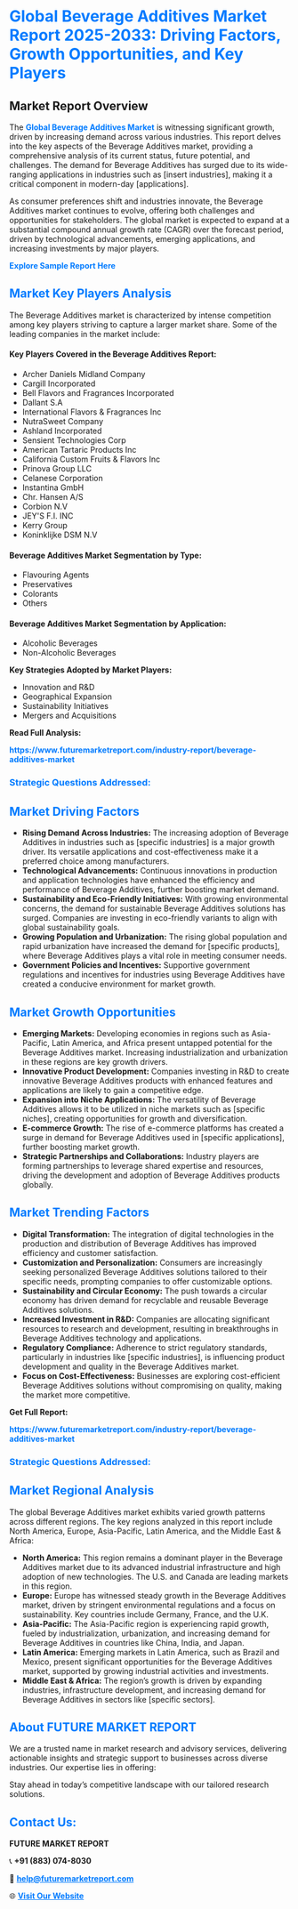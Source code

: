 <h1 style="color: #007BFF;">Global Beverage Additives Market Report 2025-2033: Driving Factors, Growth Opportunities, and Key Players</h1>

<section id="overview">
<h2>Market Report Overview</h2>
<p>The <a href="https://www.futuremarketreport.com/industry-report/beverage-additives-market" style="color: #007BFF; text-decoration: none;"><strong>Global Beverage Additives Market</strong></a> is witnessing significant growth, driven by increasing demand across various industries. This report delves into the key aspects of the Beverage Additives market, providing a comprehensive analysis of its current status, future potential, and challenges. The demand for Beverage Additives has surged due to its wide-ranging applications in industries such as [insert industries], making it a critical component in modern-day [applications].</p>
<p>As consumer preferences shift and industries innovate, the Beverage Additives market continues to evolve, offering both challenges and opportunities for stakeholders. The global market is expected to expand at a substantial compound annual growth rate (CAGR) over the forecast period, driven by technological advancements, emerging applications, and increasing investments by major players.</p>
</section>

<section id="overview">
<p><a href="https://www.futuremarketreport.com/request-sample/reportId=88758" style="color: #007BFF; text-decoration: none;"><strong>Explore Sample Report Here</strong></a></p>
</section>

<section id="key-players">
<h2 style="color: #007BFF;">Market Key Players Analysis</h2>
<p>The Beverage Additives market is characterized by intense competition among key players striving to capture a larger market share. Some of the leading companies in the market include:</p>
<h4>Key Players Covered in the Beverage Additives Report:</h4>
<ul><li>Archer Daniels Midland Company</li><li>Cargill Incorporated</li><li>Bell Flavors and Fragrances Incorporated</li><li>Dallant S.A</li><li>International Flavors &amp; Fragrances Inc</li><li>NutraSweet Company</li><li>Ashland Incorporated</li><li>Sensient Technologies Corp</li><li>American Tartaric Products Inc</li><li>California Custom Fruits &amp; Flavors Inc</li><li>Prinova Group LLC</li><li>Celanese Corporation</li><li>Instantina GmbH</li><li>Chr. Hansen A/S</li><li>Corbion N.V</li><li>JEY&#039;S F.I. INC</li><li>Kerry Group</li><li>Koninklijke DSM N.V</li></ul>
<h4>Beverage Additives Market Segmentation by Type:</h4>
<ul><li>Flavouring Agents</li><li>Preservatives</li><li>Colorants</li><li>Others</li></ul>

<h4>Beverage Additives Market Segmentation by Application:</h4>
<ul><li>Alcoholic Beverages</li><li>Non-Alcoholic Beverages</li></ul>
<p><strong>Key Strategies Adopted by Market Players:</strong></p>
<ul>
<li>Innovation and R&D</li>
<li>Geographical Expansion</li>
<li>Sustainability Initiatives</li>
<li>Mergers and Acquisitions</li>
</ul>
</section>

<section>
<p><strong>Read Full Analysis: </strong></p><a href="https://www.futuremarketreport.com/industry-report/beverage-additives-market" style="color: #007BFF; text-decoration: none;"><strong>https://www.futuremarketreport.com/industry-report/beverage-additives-market</strong></a>
<h3 style="color: #007BFF;">Strategic Questions Addressed:</h3>
</section>

<section id="driving-factors">
<h2 style="color: #007BFF;">Market Driving Factors</h2>
<ul>
<li><strong>Rising Demand Across Industries:</strong> The increasing adoption of Beverage Additives in industries such as [specific industries] is a major growth driver. Its versatile applications and cost-effectiveness make it a preferred choice among manufacturers.</li>
<li><strong>Technological Advancements:</strong> Continuous innovations in production and application technologies have enhanced the efficiency and performance of Beverage Additives, further boosting market demand.</li>
<li><strong>Sustainability and Eco-Friendly Initiatives:</strong> With growing environmental concerns, the demand for sustainable Beverage Additives solutions has surged. Companies are investing in eco-friendly variants to align with global sustainability goals.</li>
<li><strong>Growing Population and Urbanization:</strong> The rising global population and rapid urbanization have increased the demand for [specific products], where Beverage Additives plays a vital role in meeting consumer needs.</li>
<li><strong>Government Policies and Incentives:</strong> Supportive government regulations and incentives for industries using Beverage Additives have created a conducive environment for market growth.</li>
</ul>
</section>

<section id="growth-opportunities">
<h2 style="color: #007BFF;">Market Growth Opportunities</h2>
<ul>
<li><strong>Emerging Markets:</strong> Developing economies in regions such as Asia-Pacific, Latin America, and Africa present untapped potential for the Beverage Additives market. Increasing industrialization and urbanization in these regions are key growth drivers.</li>
<li><strong>Innovative Product Development:</strong> Companies investing in R&D to create innovative Beverage Additives products with enhanced features and applications are likely to gain a competitive edge.</li>
<li><strong>Expansion into Niche Applications:</strong> The versatility of Beverage Additives allows it to be utilized in niche markets such as [specific niches], creating opportunities for growth and diversification.</li>
<li><strong>E-commerce Growth:</strong> The rise of e-commerce platforms has created a surge in demand for Beverage Additives used in [specific applications], further boosting market growth.</li>
<li><strong>Strategic Partnerships and Collaborations:</strong> Industry players are forming partnerships to leverage shared expertise and resources, driving the development and adoption of Beverage Additives products globally.</li>
</ul>
</section>

<section id="trending-factors">
<h2 style="color: #007BFF;">Market Trending Factors</h2>
<ul>
<li><strong>Digital Transformation:</strong> The integration of digital technologies in the production and distribution of Beverage Additives has improved efficiency and customer satisfaction.</li>
<li><strong>Customization and Personalization:</strong> Consumers are increasingly seeking personalized Beverage Additives solutions tailored to their specific needs, prompting companies to offer customizable options.</li>
<li><strong>Sustainability and Circular Economy:</strong> The push towards a circular economy has driven demand for recyclable and reusable Beverage Additives solutions.</li>
<li><strong>Increased Investment in R&D:</strong> Companies are allocating significant resources to research and development, resulting in breakthroughs in Beverage Additives technology and applications.</li>
<li><strong>Regulatory Compliance:</strong> Adherence to strict regulatory standards, particularly in industries like [specific industries], is influencing product development and quality in the Beverage Additives market.</li>
<li><strong>Focus on Cost-Effectiveness:</strong> Businesses are exploring cost-efficient Beverage Additives solutions without compromising on quality, making the market more competitive.</li>
</ul>
</section>

<section>
<p><strong>Get Full Report: </strong></p><a href="https://www.futuremarketreport.com/industry-report/beverage-additives-market" style="color: #007BFF; text-decoration: none;"><strong>https://www.futuremarketreport.com/industry-report/beverage-additives-market</strong></a>
<h3 style="color: #007BFF;">Strategic Questions Addressed:</h3>
</section>


<section id="regional-analysis">
<h2 style="color: #007BFF;">Market Regional Analysis</h2>
<p>The global Beverage Additives market exhibits varied growth patterns across different regions. The key regions analyzed in this report include North America, Europe, Asia-Pacific, Latin America, and the Middle East & Africa:</p>
<ul>
<li><strong>North America:</strong> This region remains a dominant player in the Beverage Additives market due to its advanced industrial infrastructure and high adoption of new technologies. The U.S. and Canada are leading markets in this region.</li>
<li><strong>Europe:</strong> Europe has witnessed steady growth in the Beverage Additives market, driven by stringent environmental regulations and a focus on sustainability. Key countries include Germany, France, and the U.K.</li>
<li><strong>Asia-Pacific:</strong> The Asia-Pacific region is experiencing rapid growth, fueled by industrialization, urbanization, and increasing demand for Beverage Additives in countries like China, India, and Japan.</li>
<li><strong>Latin America:</strong> Emerging markets in Latin America, such as Brazil and Mexico, present significant opportunities for the Beverage Additives market, supported by growing industrial activities and investments.</li>
<li><strong>Middle East & Africa:</strong> The region’s growth is driven by expanding industries, infrastructure development, and increasing demand for Beverage Additives in sectors like [specific sectors].</li>
</ul>
</section>

<footer>
<h2 style="color: #007BFF;">About FUTURE MARKET REPORT</h2>
<p>We are a trusted name in market research and advisory services, delivering actionable insights and strategic support to businesses across diverse industries. Our expertise lies in offering:</p>

<p>Stay ahead in today’s competitive landscape with our tailored research solutions.</p>

<h2 style="color: #007BFF;">Contact Us:</h2>
<p><strong>FUTURE MARKET REPORT</strong></p>
<p>📞 <strong>+91 (883) 074-8030</strong></p>
<p>📧 <strong><a href="mailto:help@futuremarketreport.com" style="color: #007BFF;">help@futuremarketreport.com</a></strong></p>
<p>🌐 <strong><a href="https://www.futuremarketreport.com/" style="color: #007BFF;">Visit Our Website</a></strong></p>
</footer>